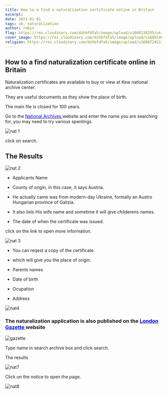```yaml
---
title: How to a find a naturalization certificate online in Britain
excerpt:
date: 2021-01-01
tags: uk, naturalization
author: robin
flag: https://res.cloudinary.com/dzhbfdfa5/image/upload/v1608138255/uk-flag_fxtdvo.jpg
cover_image: https://res.cloudinary.com/dzhbfdfa5/image/upload/v1609149920/british_nat_dtv6gg.jpg
religion: https://res.cloudinary.com/dzhbfdfa5/image/upload/v1608724111/square_odtquo.png
---
```


## How to a find naturalization certificate online in Britain

Naturalization certificates are available to buy or view at Kew national archive center.

They are useful documents as they show the place of birth.

The main file is closed for 100 years.

Go to the
[<span style="color:blue">National Archives </span>](http://bit.ly/2Xlfsx4) website
and enter the name you are searching for, you may need to try various spenlings.

![nat 1](https://res.cloudinary.com/dzhbfdfa5/image/upload/c_scale,h_400,w_600/v1609539914/nat1_tya7hz_kuxyll.png)

click on search.

## The Results

![nat 2](https://res.cloudinary.com/dzhbfdfa5/image/upload/c_scale,h_400,w_600/v1609540540/nat2_gisw8e_ygdyjs_d8dcns.png)

- Applicants Name
- County of origin, in this case, it says
  Austria.

- He actually came was from modern-day Ukraine, formally an Austro Hungarian province of Galizia.

- It also lists His wife name and sometime it will give childerens names.

- The date of when the certificate was issued.

click on the link to open more information.

![nat 3](https://res.cloudinary.com/dzhbfdfa5/image/upload/c_scale,h_400,w_600/v1609540396/nat3_nh4fid_qrvw5i.png)

- You can reqest a copy of the certificate.

- which will give you the place of origin.

- Parents names
- Date of birth
- Ocupation
- Address

![nat4](https://res.cloudinary.com/dzhbfdfa5/image/upload/c_scale,w_600/v1609540798/zonenclar_nat1_ldz9ow_zteeb6_ig0zws.png)

### The naturalization application is also published on the [<span style="color:blue">London Gazette </span>](http://bit.ly/2Kio1On) website

![gazette](https://res.cloudinary.com/dzhbfdfa5/image/upload/c_scale,h_400,w_600/v1609540955/nat6_qsu0ay_pojlwj.png)

Type name in search archive box and click search.

The results

![nat7](https://res.cloudinary.com/dzhbfdfa5/image/upload/c_scale,h_400,w_600/v1609499706/nat7_gv5tfh.png)

Click on the notice to open the page.

![nat8](https://res.cloudinary.com/dzhbfdfa5/image/upload/c_scale,w_600/v1609541238/nat8_agzj7v.png)
